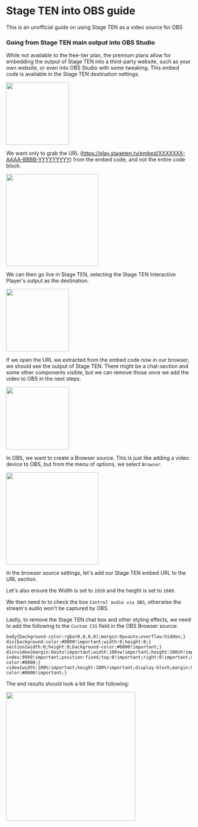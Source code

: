 # Stage TEN into OBS guide

This is an unofficial guide on using Stage TEN as a video source for OBS

### Going from Stage TEN main output into OBS Studio

While not available to the free-tier plan, the premium plans allow for embedding the output of Stage TEN into a third-party website, such as your own website, or even into OBS Studio with some tweaking. This embed code is available in the Stage TEN destination settings.

<img src="https://user-images.githubusercontent.com/2575698/203494522-90279f82-b99b-44f6-9851-90000c7a6835.png" height="170" />

We want only to grab the URL (https://play.stageten.tv/embed/XXXXXXX-AAAA-BBBB-YYYYYYYYY) from the embed code, and not the entire code block.

<img src="https://user-images.githubusercontent.com/2575698/203493911-7b225b92-81a4-40f9-ba47-d51738253aad.png" height="250" />

We can then go live in Stage TEN, selecting the Stage TEN Interactive Player's output as the destination. 

<img src="https://user-images.githubusercontent.com/2575698/203497924-8e9371fc-9098-4409-883d-857fc99e0bbb.png" height="170" />


If we open the URL we extracted from the embed code now in our browser, we should see the output of Stage TEN.  There might be a chat-section and some other components visible, but we can remove those once we add the video to OBS in the next steps.

<img src="https://user-images.githubusercontent.com/2575698/203493652-d81e92f9-e21e-4489-9273-3b8f4863cd16.png" height="170" />


In OBS, we want to create a Browser source. This is just like adding a video device to OBS, but from the menu of options, we select `Browser`.

<img src="https://user-images.githubusercontent.com/2575698/203499296-b34b0a08-7d0f-4948-b2f8-8058c18e2aed.png" height="250" />

In the browser source settings, let's add our Stage TEN embed URL to the URL section.

Let's also ensure the Width is set to `1920` and the height is set to `1080`.

We then need to to check the box `Control audio via OBS`, otherwise the stream's audio won't be captured by OBS.

Lastly, to remove the Stage TEN chat box and other styling effects, we need to add the following to the `Custom CSS` field in the OBS Browser source:
```
body{background-color:rgba(0,0,0,0);margin:0pxauto;overflow:hidden;}
div{background-color:#0000!important;width:0;height:0;}
section{width:0;height:0;background-color:#0000!important;}
div>video{margin:0auto!important;width:100vw!important;height:100vh!important;z-index:9999!important;position:fixed;top:0!important;right:0!important;display:block!important;background-color:#0000;}
video{width:100%!important;height:100%!important;display:block;margin:0auto;padding:0;background-color:#0000!important;}
```

The end results should look a bit like the following:

<img src="https://user-images.githubusercontent.com/2575698/203493136-7c850584-4936-46cc-976b-e27c6e3cd9df.png" width="350" />

